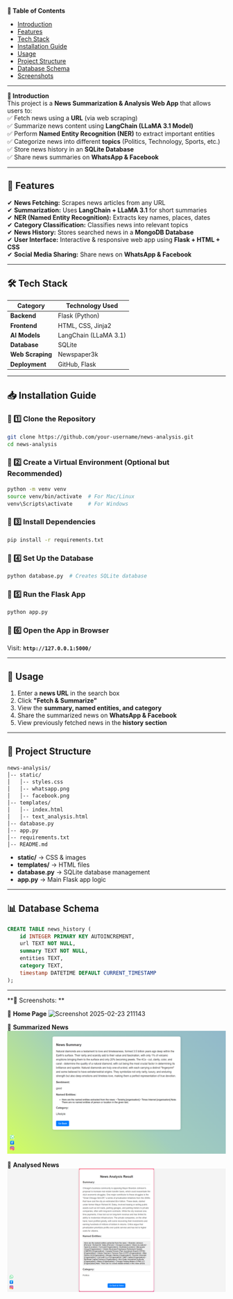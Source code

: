  **📌 Table of Contents**  
- [Introduction](#introduction)  
- [Features](#features)  
- [Tech Stack](#tech-stack)  
- [Installation Guide](#installation-guide)  
- [Usage](#usage)  
- [Project Structure](#project-structure)    
- [Database Schema](#database-schema)  
- [Screenshots](#screenshots)  
  

---

**📖 Introduction**  
This project is a **News Summarization & Analysis Web App** that allows users to:  
✅ Fetch news using a **URL** (via web scraping)  
✅ Summarize news content using **LangChain (LLaMA 3.1 Model)**  
✅ Perform **Named Entity Recognition (NER)** to extract important entities  
✅ Categorize news into different **topics** (Politics, Technology, Sports, etc.)  
✅ Store news history in an **SQLite Database**  
✅ Share news summaries on **WhatsApp & Facebook**  

---

## **🚀 Features**  
✔ **News Fetching:** Scrapes news articles from any URL  
✔ **Summarization:** Uses **LangChain + LLaMA 3.1** for short summaries  
✔ **NER (Named Entity Recognition):** Extracts key names, places, dates  
✔ **Category Classification:** Classifies news into relevant topics  
✔ **News History:** Stores searched news in a **MongoDB Database**  
✔ **User Interface:** Interactive & responsive web app using **Flask + HTML + CSS**  
✔ **Social Media Sharing:** Share news on **WhatsApp & Facebook**  

---

## **🛠 Tech Stack**  
| Category       | Technology Used |
|---------------|----------------|
| **Backend**   | Flask (Python) |
| **Frontend**  | HTML, CSS, Jinja2 |
| **AI Models** | LangChain (LLaMA 3.1) |
| **Database**  | SQLite |
| **Web Scraping** | Newspaper3k |
| **Deployment** | GitHub, Flask |

---

## **📥 Installation Guide**  

### **🔹 1️⃣ Clone the Repository**  
```bash
git clone https://github.com/your-username/news-analysis.git
cd news-analysis
```

### **🔹 2️⃣ Create a Virtual Environment (Optional but Recommended)**  
```bash
python -m venv venv
source venv/bin/activate  # For Mac/Linux
venv\Scripts\activate     # For Windows
```

### **🔹 3️⃣ Install Dependencies**  
```bash
pip install -r requirements.txt
```

### **🔹 4️⃣ Set Up the Database**  
```bash
python database.py  # Creates SQLite database
```

### **🔹 5️⃣ Run the Flask App**  
```bash
python app.py
```

### **🔹 6️⃣ Open the App in Browser**  
Visit: **`http://127.0.0.1:5000/`**  

---

## **📌 Usage**  
1. Enter a **news URL** in the search box  
2. Click **"Fetch & Summarize"**  
3. View the **summary, named entities, and category**  
4. Share the summarized news on **WhatsApp & Facebook**  
5. View previously fetched news in the **history section**  

---

## **📂 Project Structure**  
```
news-analysis/
│-- static/
│   │-- styles.css
│   │-- whatsapp.png
│   │-- facebook.png
│-- templates/
│   │-- index.html
│   │-- text_analysis.html
│-- database.py
│-- app.py
│-- requirements.txt
│-- README.md
```

- **static/** → CSS & images  
- **templates/** → HTML files  
- **database.py** → SQLite database management  
- **app.py** → Main Flask app logic  

---


## **📊 Database Schema**  
```sql
CREATE TABLE news_history (
    id INTEGER PRIMARY KEY AUTOINCREMENT,
    url TEXT NOT NULL,
    summary TEXT NOT NULL,
    entities TEXT,
    category TEXT,
    timestamp DATETIME DEFAULT CURRENT_TIMESTAMP
);
```

---

**📸 Screenshots: **  


🔹 **Home Page**  ![Screenshot 2025-02-23 211143](https://github.com/user-attachments/assets/67e831e2-3755-4548-9bdc-1952c3e62f77)  

🔹 **Summarized News**  
![Summary Page](static/summary.png)  

🔹 **Analysed News**
![Summary Page](static/analysis.png)



